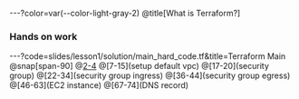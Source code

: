 ---?color=var(--color-light-gray-2)
@title[What is Terraform?]
### Hands on work

---?code=slides/lesson1/solution/main_hard_code.tf&title=Terraform Main
@snap[span-90]
@[2-4](provider)
@[7-15](setup default vpc)
@[17-20](security group)
@[22-34](security group ingress)
@[36-44](security group egress)
@[46-63](EC2 instance)
@[67-74](DNS record)
